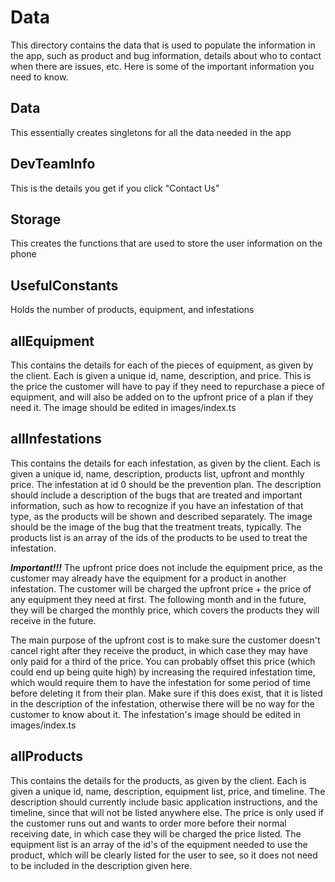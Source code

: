 # Data
This directory contains the data that is used to populate the information in the app, such as product and bug information, details about who to contact when there are issues, etc. Here is some of the important information you need to know. 
## Data
This essentially creates singletons for all the data needed in the app
## DevTeamInfo
This is the details you get if you click "Contact Us"
## Storage
This creates the functions that are used to store the user information on the phone
## UsefulConstants
Holds the number of products, equipment, and infestations
## allEquipment
This contains the details for each of the pieces of equipment, as given by the client. Each is given a unique id, name, description, and price. This is the price the customer will have to pay if they need to repurchase a piece of equipment, and will also be added on to the upfront price of a plan if they need it. The image should be edited in images/index.ts
## allInfestations
This contains the details for each infestation, as given by the client. Each is given a unique id, name, description, products list, upfront and monthly price. The infestation at id 0 should be the prevention plan. The description should include a description of the bugs that are treated and important information, such as how to recognize if you have an infestation of that type, as the products will be shown and described separately. The image should be the image of the bug that the treatment treats, typically. The products list is an array of the ids of the products to be used to treat the infestation. 

***Important!!!*** The upfront price does not include the equipment price, as the customer may already have the equipment for a product in another infestation. The customer will be charged the upfront price + the price of any equipment they need at first. The following month and in the future, they will be charged the monthly price, which covers the products they will receive in the future. 

The main purpose of the upfront cost is to make sure the customer doesn't cancel right after they receive the product, in which case they may have only paid for a third of the price. You can probably offset this price (which could end up being quite high) by increasing the required infestation time, which would require them to have the infestation for some period of time before deleting it from their plan. Make sure if this does exist, that it is listed in the description of the infestation, otherwise there will be no way for the customer to know about it. The infestation's image should be edited in images/index.ts
## allProducts
This contains the details for the products, as given by the client. Each is given a unique id, name, description, equipment list, price, and timeline. The description should currently include basic application instructions, and the timeline, since that will not be listed anywhere else. The price is only used if the customer runs out and wants to order more before their normal receiving date, in which case they will be charged the price listed. The equipment list is an array of the id's of the equipment needed to use the product, which will be clearly listed for the user to see, so it does not need to be included in the description given here.
